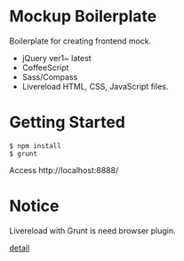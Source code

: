 Mockup Boilerplate
===========

Boilerplate for creating frontend mock.

* jQuery ver1~ latest
* CoffeeScript
* Sass/Compass
* Livereload HTML, CSS, JavaScript files.

Getting Started
===========

~~~
$ npm install
$ grunt
~~~

Access http://localhost:8888/

Notice
===========
Livereload with Grunt is need browser plugin.

[detail](http://feedback.livereload.com/knowledgebase/articles/86242-how-do-i-install-and-use-the-browser-extensions-)
